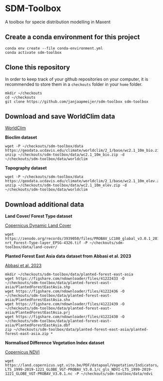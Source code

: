 # SDM-Toolbox
A toolbox for specie distribution modelling in Maxent

## Create a conda environment for this project

    conda env create --file conda-environment.yml
    conda activate sdm-toolbox

## Clone this repository

In order to keep track of your github repositories on your computer, it is recommended to store them in a `checkouts` folder in your `home` folder.

    mkdir ~/checkouts
    cd ~/checkouts
    git clone https://github.com/janjaapmeijer/sdm-toolbox sdm-toolbox

## Download and save WorldClim data

[WorldClim](https://worldclim.org/data/worldclim21.html)

**Bioclim dataset**

    wget -P ~/checkouts/sdm-toolbox/data https://geodata.ucdavis.edu/climate/worldclim/2_1/base/wc2.1_10m_bio.zip
    unzip ~/checkouts/sdm-toolbox/data/wc2.1_10m_bio.zip -d ~/checkouts/sdm-toolbox/data/worldclim

**Topography dataset**

    wget -P ~/checkouts/sdm-toolbox/data https://geodata.ucdavis.edu/climate/worldclim/2_1/base/wc2.1_10m_elev.zip
    unzip ~/checkouts/sdm-toolbox/data/wc2.1_10m_elev.zip -d ~/checkouts/sdm-toolbox/data/worldclim

## Download additional data

**Land Cover/ Forest Type dataset**

[Copernicus Dynamic Land Cover](https://land.copernicus.eu/en/products/global-dynamic-land-cover)

    wget https://zenodo.org/records/3939050/files/PROBAV_LC100_global_v3.0.1_2019-nrt_Forest-Type-layer_EPSG-4326.tif -P ~/checkouts/sdm-toolbox/data/land-cover/


**Planted Forest East Asia data dataset from Abbasi et al. 2023**

[Abbasi et al. 2023](https://www.nature.com/articles/s41597-023-02383-w)

    mkdir ~/checkouts/sdm-toolbox/data/planted-forest-east-asia
    wget https://figshare.com/ndownloader/files/41222433 -O ~/checkouts/sdm-toolbox/data/planted-forest-east-asia/PlantedForestEastAsia.shp
    wget https://figshare.com/ndownloader/files/41222436 -O ~/checkouts/sdm-toolbox/data/planted-forest-east-asia/PlantedForestEastAsia.shx
    wget https://figshare.com/ndownloader/files/41222439 -O ~/checkouts/sdm-toolbox/data/planted-forest-east-asia/PlantedForestEastAsia.prj
    wget https://figshare.com/ndownloader/files/41222430 -O ~/checkouts/sdm-toolbox/data/planted-forest-east-asia/PlantedForestEastAsia.dbf
    zip ~/checkouts/sdm-toolbox/data/planted-forest-east-asia/planted-forest-east-asia.zip *

**Normalised Difference Vegetation Index dataset**

[Copernicus NDVI](https://land.copernicus.eu/en/products/vegetation/normalised-difference-vegetation-index-v3-0-1km)

    wget https://land.copernicus.vgt.vito.be/PDF/datapool/Vegetation/Indicators/NDVI_Statistics/1999/12/21/NDVI-LTS_1999-2019-1221_GLOBE_VGT-PROBAV_V3.0.1/c_gls_NDVI-LTS_1999-2019-1221_GLOBE_VGT-PROBAV_V3.0.1.nc -P ~/checkouts/sdm-toolbox/data/ndvi
